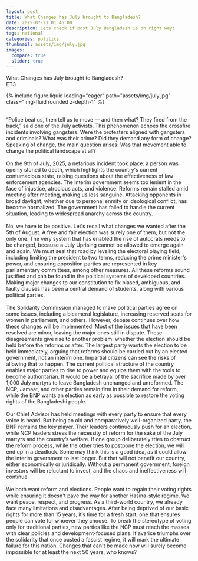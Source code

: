 ```yaml
---
layout: post
title: What Changes has July brought to Bangladesh?
date: 2025-07-21 01:46:00
description: Lets check if post July Bangladesh is on right way!
tags: national
categories: politics
thumbnail: assets/img/july.jpg
images:
  compare: true
  slider: true
---
```


What Changes has July brought to Bangladesh?
<br>
ET3

<div class="row mt-3">
    <div class="col-sm mt-3 mt-md-0">
        {% include figure.liquid loading="eager" path="assets/img/july.jpg" class="img-fluid rounded z-depth-1" %}
</div>
  
<br>

“Police beat us, then tell us to move — and then what? They fired from the back,” said one of the July activists. This phenomenon echoes the crossfire incidents involving gangsters. Were the protesters aligned with gangsters and criminals? What was their crime? Did they demand any form of change? Speaking of change, the main question arises: Was that movement able to change the political landscape at all?
<br><br>
On the 9th of July, 2025, a nefarious incident took place: a person was openly stoned to death, which highlights the country's current contumacious state, raising questions about the effectiveness of law enforcement agencies. The interim government seems too lenient in the face of injustice, atrocious acts, and violence. Reforms remain stalled amid meeting after meeting, making us less sanguine. Attacking opponents in broad daylight, whether due to personal enmity or ideological conflict, has become normalized. The government has failed to handle the current situation, leading to widespread anarchy across the country.
<br><br>
No, we have to be positive. Let's recall what changes we wanted after the 5th of August. A free and fair election was surely one of them, but not the only one. The very system that has enabled the rise of autocrats needs to be changed, because a July Uprising cannot be allowed to emerge again and again. We must seal that road by leveling the electoral playing field, including limiting the president to two terms, reducing the prime minister's power, and ensuring opposition parties are represented in key parliamentary committees, among other measures. All these reforms sound justified and can be found in the political systems of developed countries. Making major changes to our constitution to fix biased, ambiguous, and faulty clauses has been a central demand of students, along with various political parties.
<br><br>
The Solidarity Commission managed to make political parties agree on some issues, including a bicameral legislature, increasing reserved seats for women in parliament, and others. However, debate continues over how these changes will be implemented. Most of the issues that have been resolved are minor, leaving the major ones still in dispute. These disagreements give rise to another problem: whether the election should be held before the reforms or after. The largest party wants the election to be held immediately, arguing that reforms should be carried out by an elected government, not an interim one. Impartial citizens can see the risks of allowing that to happen. The current political structure of the country enables major parties to rise to power and equips them with the tools to become authoritarian. It would be a betrayal of the sacrifice made by over 1,000 July martyrs to leave Bangladesh unchanged and unreformed. The NCP, Jamaat, and other parties remain firm in their demand for reform, while the BNP wants an election as early as possible to restore the voting rights of the Bangladeshi people.
<br><br>
Our Chief Advisor has held meetings with every party to ensure that every voice is heard. But being an old and comparatively well-organized party, the BNP remains the key player. Their leaders continuously push for an election, while NCP leaders stress the necessity of reform for the sake of the July martyrs and the country’s welfare. If one group deliberately tries to obstruct the reform process, while the other tries to postpone the election, we will end up in a deadlock. Some may think this is a good idea, as it could allow the interim government to last longer. But that will not benefit our country, either economically or juridically. Without a permanent government, foreign investors will be reluctant to invest, and the chaos and ineffectiveness will continue.
<br><br>
We both want reform and elections. People want to regain their voting rights while ensuring it doesn't pave the way for another Hasina-style regime. We want peace, respect, and progress. As a third-world country, we already face many limitations and disadvantages. After being deprived of our basic rights for more than 15 years, it’s time for a fresh start, one that ensures people can vote for whoever they choose. To break the stereotype of voting only for traditional parties, new parties like the NCP must reach the masses with clear policies and development-focused plans. If avarice triumphs over the solidarity that once ousted a fascist regime, it will mark the ultimate failure for this nation. Changes that can't be made now will surely become impossible for at least the next 50 years, who knows?
